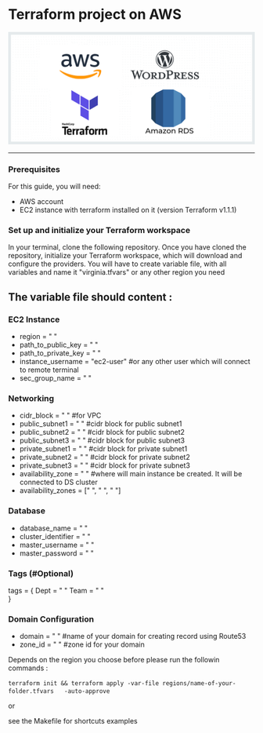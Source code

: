 # Terraform project on AWS
![Ansible](/images/terraform.png)

___

 ### Prerequisites
 For this guide, you will need:

- AWS account
- EC2 instance with terraform installed on it (version Terraform v1.1.1)

### Set up and initialize your Terraform workspace
In your terminal, clone the following repository. Once you have cloned the repository, initialize your Terraform workspace, which will download and configure the providers.
You will have to create variable file, with all variables and name it "virginia.tfvars" or any other region you need
## The variable file should content :

### EC2 Instance

- region              = " "
- path_to_public_key  = " "
- path_to_private_key = " "
- instance_username   = "ec2-user" #or any other user which will connect to remote terminal
- sec_group_name      = " "

### Networking

- cidr_block          = " " #for VPC
- public_subnet1      = " " #cidr block for public subnet1
- public_subnet2      = " " #cidr block for public subnet2
- public_subnet3      = " " #cidr block for public subnet3
- private_subnet1     = " " #cidr block for private subnet1
- private_subnet2     = " " #cidr block for private subnet2
- private_subnet3     = " " #cidr block for private subnet3
- availability_zone   = " " #where will main instance be created. It will be connected to DS cluster 
- availability_zones = [" ", " ", " "]

 ### Database

- database_name      = " "
- cluster_identifier = " "
- master_username    = " "
- master_password    = " "

### Tags (#Optional)

tags = { 
Dept = " "
Team = " "  
}

### Domain Configuration

- domain = " " #name of your domain for creating record using Route53
- zone_id = " " #zone id for your domain 


Depends on the region you choose before please run the followin commands :
```
terraform init && terraform apply -var-file regions/name-of-your-folder.tfvars   -auto-approve
```
or 

see the Makefile for shortcuts examples
